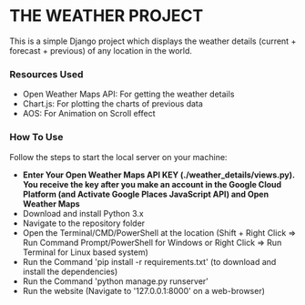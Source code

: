 # THE WEATHER PROJECT
This is a simple Django project which displays the weather details (current + forecast + previous) of any location in the world.

### Resources Used
* Open Weather Maps API: For getting the weather details
* Chart.js: For plotting the charts of previous data
* AOS: For Animation on Scroll effect

### How To Use
Follow the steps to start the local server on your machine:
* __Enter Your Open Weather Maps API KEY (./weather_details/views.py). You receive the key after you make an account in the Google Cloud Platform (and Activate Google Places JavaScript API) and Open Weather Maps__
* Download and install Python 3.x
* Navigate to the repository folder
* Open the Terminal/CMD/PowerShell at the location (Shift + Right Click => Run Command Prompt/PowerShell for Windows or Right Click => Run Terminal for Linux based system)
* Run the Command 'pip install -r requirements.txt' (to download and install the dependencies)
* Run the Command 'python manage.py runserver'
* Run the website (Navigate to '127.0.0.1:8000' on a web-browser)

